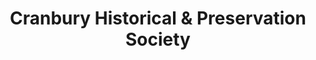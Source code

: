 ---
layout: repo
title: "Cranbury Historical & Preservation Society"
id: 12653
permalink: repos/12653/
---